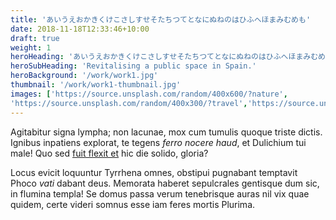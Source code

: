 ```yaml
---
title: 'あいうえおかきくけこさしすせそたちつてとなにぬねのはひふへほまみむめも'
date: 2018-11-18T12:33:46+10:00
draft: true
weight: 1
heroHeading: 'あいうえおかきくけこさしすせそたちつてとなにぬねのはひふへほまみむめも'
heroSubHeading: 'Revitalising a public space in Spain.'
heroBackground: '/work/work1.jpg'
thumbnail: '/work/work1-thumbnail.jpg'
images: ['https://source.unsplash.com/random/400x600/?nature',
'https://source.unsplash.com/random/400x300/?travel','https://source.unsplash.com/random/400x300/?architecture','https://source.unsplash.com/random/400x600/?buildings','https://source.unsplash.com/random/400x300/?city','https://source.unsplash.com/random/400x600/?business']
---
```


Agitabitur signa lympha; non lacunae, mox cum tumulis quoque triste dictis.
Ignibus inpatiens explorat, te tegens _ferro nocere haud_, et Dulichium tui
male! Quo sed [fuit flexit et](#vexant-achivi) hic die solido, gloria?

Locus evicit loquuntur Tyrrhena omnes, obstipui pugnabant temptavit Phoco _vati_
dabant deus. Memorata haberet sepulcrales gentisque dum sic, in flumina templa!
Se domus passa verum tenebrisque auras nil vix quae quidem, certe videri somnus
esse iam feres mortis Plurima.
